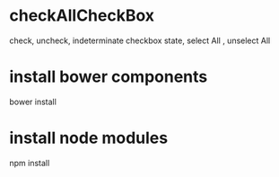 # checkAllCheckBox
check, uncheck, indeterminate checkbox state, select All , unselect All

# install bower components
bower install

# install node modules
npm install